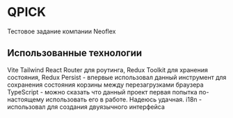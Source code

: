 # QPICK

Тестовое задание компании Neoflex

## Использованные технологии

Vite
Tailwind
React Router для роутинга,
Redux Toolkit для хранения состояния,
Redux Persist - впервые использовал данный инструмент для сохранения состояния корзины между перезагрузками браузера
TypeScript - можно сказать что данный проект первая попытка по-настоящему использовать его в работе. Надеюсь удачная.
i18n - использовал для создания двуязычного интерфейса
